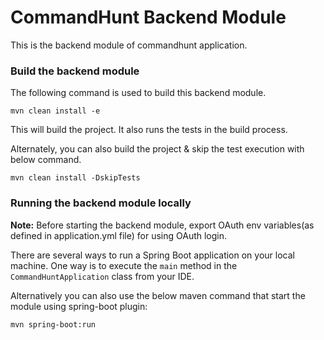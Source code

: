 # CommandHunt Backend Module
This is the backend module of commandhunt application.


### Build the backend module

The following command is used to build this backend module.
```
mvn clean install -e
```
This will build the project. It also runs the tests in the build process.

Alternately, you can also build the project & skip the test execution with below command.
```
mvn clean install -DskipTests
```


### Running the backend module locally

**Note:** Before starting the backend module, export OAuth env variables(as defined in application.yml file) for using OAuth login.

There are several ways to run a Spring Boot application on your local machine. One way is to execute the `main` method in the `CommandHuntApplication` class from your IDE.

Alternatively you can also use the below maven command that start the module using spring-boot plugin:

```
mvn spring-boot:run
```